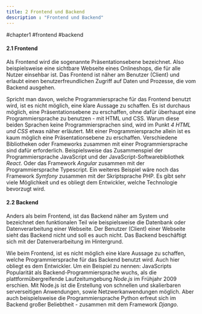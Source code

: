 ```yaml
---
title: 2 Frontend und Backend
description : "Frontend und Backend"
---
```


#chapter1 #frontend #backend

#### 2.1 Frontend

Als Frontend wird die sogenannte Präsentationsebene bezeichnet. Also beispielsweise eine sichtbare Webseite eines Onlineshops, die für alle Nutzer einsehbar ist. Das Frontend ist näher am Benutzer (Client) und erlaubt einen benutzerfreundlichen Zugriff auf Daten und Prozesse, die vom Backend ausgehen.

Spricht man davon, welche Programmiersprache für das Frontend benutzt wird, ist es nicht möglich, eine klare Aussage zu schaffen. Es ist durchaus möglich, eine Präsentationsebene zu erschaffen, ohne dafür überhaupt eine Programmiersprache zu benutzen - mit HTML und CSS. Warum diese beiden Sprachen keine Programmiersprachen sind, wird im Punkt _4 HTML und CSS_ etwas näher erläutert. Mit einer Programmiersprache allein ist es kaum möglich eine Präsentationsebene zu erschaffen. Verschiedene Bibliotheken oder Frameworks zusammen mit einer Programmiersprache sind dafür erforderlich. Beispielsweise das Zusammenspiel der Programmiersprache JavaScript und der JavaScript-Softwarebibliothek _React_. Oder das Framework _Angular_ zusammen mit der Programmiersprache Typescript. Ein weiteres Beispiel wäre noch das Framework _Symfony_ zusammen mit der Skriptsprache PHP. Es gibt sehr viele Möglichkeit und es obliegt dem Entwickler, welche Technologie bevorzugt wird.

#### 2.2 Backend

Anders als beim Frontend, ist das Backend näher am System und bezeichnet den funktionalen Teil wie beispielsweise die Datenbank oder Datenverarbeitung einer Webseite. Der Benutzer (Client) einer Webseite sieht das Backend nicht und soll es auch nicht. Das Backend beschäftigt sich mit der Datenverarbeitung im Hintergrund.

Wie beim Frontend, ist es nicht möglich eine klare Aussage zu schaffen, welche Programmiersprache für das Backend benutzt wird. Auch hier obliegt es dem Entwickler. Um ein Beispiel zu nennen: JavaScripts Popularität als Backend-Programmiersprache wuchs, als die plattformübergreifende Laufzeitumgebung _Node.js_ im Frühjahr 2009 erschien. Mit Node.js ist die Erstellung von schnellen und skalierbaren serverseitigen Anwendungen, sowie Netzwerkanwendungen möglich. Aber auch beispielsweise die Programmiersprache Python erfreut sich im Backend großer Beliebtheit - zusammen mit dem Framework _Django_.
